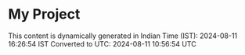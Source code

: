 # My Project

This content is dynamically generated in Indian Time (IST): 2024-08-11 16:26:54 IST
Converted to UTC: 2024-08-11 10:56:54 UTC
